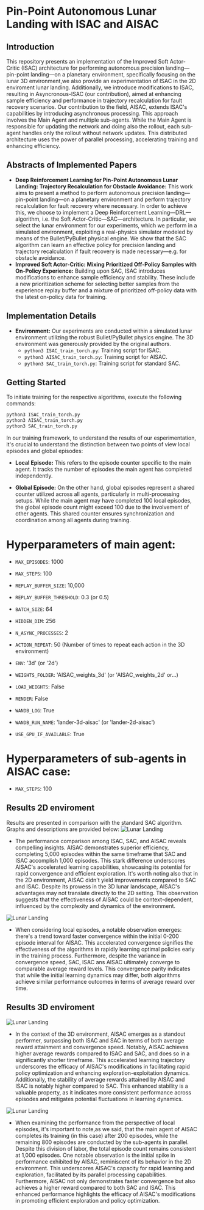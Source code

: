 # Pin-Point Autonomous Lunar Landing with ISAC and AISAC

## Introduction
This repository presents an implementation of the Improved Soft Actor-Critic (ISAC) architecture for performing autonomous precision landing—pin-point landing—on a planetary environment, specifically focusing on the lunar 3D environment,we also provide an experimentation of ISAC in the 2D enviroment lunar landing. Additionally, we introduce modifications to ISAC, resulting in Asyncronous-ISAC (our contribution), aimed at enhancing sample efficiency and performance in trajectory recalculation for fault recovery scenarios.
Our contribution to the field, AISAC, extends ISAC's capabilities by introducing asynchronous processing. This approach involves the Main Agent and multiple sub-agents. While the Main Agent is responsible for updating the network and doing also the rollout, each sub-agent handles only the rollout without network updates. This distributed architecture uses the power of parallel processing, accelerating training and enhancing efficiency.

## Abstracts of Implemented Papers
- **Deep Reinforcement Learning for Pin-Point Autonomous Lunar Landing: Trajectory Recalculation for Obstacle Avoidance:** This work aims to present a method to perform autonomous precision landing—pin-point landing—on a planetary environment and perform trajectory recalculation for fault recovery where necessary. In order to achieve this, we choose to implement a Deep Reinforcement Learning—DRL—algorithm, i.e. the Soft Actor-Critic—SAC—architecture. In particular, we select the lunar environment for our experiments, which we perform in a simulated environment, exploiting a real-physics simulator modeled by means of the Bullet/PyBullet physical engine. We show that the SAC algorithm can learn an effective policy for precision landing and trajectory recalculation if fault recovery is made necessary—e.g. for obstacle avoidance.
- **Improved Soft Actor-Critic: Mixing Prioritized Off-Policy Samples with On-Policy Experience:** Building upon SAC, ISAC introduces modifications to enhance sample efficiency and stability. These include a new prioritization scheme for selecting better samples from the experience replay buffer and a mixture of prioritized off-policy data with the latest on-policy data for training.

## Implementation Details
- **Environment:** Our experiments are conducted within a simulated lunar environment utilizing the robust Bullet/PyBullet physics engine. The 3D environment was generously provided by the original authors.
  - `python3 ISAC_train_torch.py`: Training script for ISAC.
  - `python3 AISAC_train_torch.py`: Training script for AISAC.
  - `python3 SAC_train_torch.py`: Training script for standard SAC.

## Getting Started
To initiate training for the respective algorithms, execute the following commands:
```bash
python3 ISAC_train_torch.py
python3 AISAC_train_torch.py
python3 SAC_train_torch.py
```

In our training framework, to understand the results of our esperimentation, it's crucial to understand the distinction between two points of view local episodes and global episodes:

- **Local Episode:** This refers to the episode counter specific to the main agent. It tracks the number of episodes the main agent has completed independently.
  
- **Global Episode:** On the other hand, global episodes represent a shared counter utilized across all agents, particularly in multi-processing setups. While the main agent may have completed 100 local episodes, the global episode count might exceed 100 due to the involvement of other agents. This shared counter ensures synchronization and coordination among all agents during training.

# Hyperparameters of main agent:

- `MAX_EPISODES`: 1000
- `MAX_STEPS`: 100
- `REPLAY_BUFFER_SIZE`: 10,000
- `REPLAY_BUFFER_THRESHOLD`: 0.3 (or 0.5)
- `BATCH_SIZE`: 64
- `HIDDEN_DIM`: 256
- `N_ASYNC_PROCESSES`: 2
- `ACTION_REPEAT`: 50 (Number of times to repeat each action in the 3D environment)

- `ENV`: '3d' (or '2d')
- `WEIGHTS_FOLDER`: 'AISAC_weights_3d' (or 'AISAC_weights_2d' or...)
- `LOAD_WEIGHTS`: False
- `RENDER`: False 
- `WANDB_LOG`: True
- `WANDB_RUN_NAME`: 'lander-3d-aisac' (or 'lander-2d-aisac')
- `USE_GPU_IF_AVAILABLE`: True
# Hyperparameters of sub-agents in AISAC case:
- `MAX_STEPS`: 100

## Results 2D enviroment
Results are presented in comparison with the standard SAC algorithm. Graphs and descriptions are provided below:
![Lunar Landing](plots/2d_training_avg_reward_global_episodes.png)
- The performance comparison among ISAC, SAC, and AISAC reveals compelling insights. AISAC demonstrates superior efficiency, completing 5,000 episodes within the same timeframe that SAC and ISAC accomplish 1,000 episodes. This stark difference underscores AISAC's accelerated learning capabilities, showcasing its potential for rapid convergence and efficient exploration.
It's worth noting also that in the 2D environment, AISAC didn't yield improvements compared to SAC and ISAC. Despite its prowess in the 3D lunar landscape, AISAC's advantages may not translate directly to the 2D setting. This observation suggests that the effectiveness of AISAC could be context-dependent, influenced by the complexity and dynamics of the environment.

![Lunar Landing](plots/2d_training_avg_reward_local_episodes.png)
- When considering local episodes, a notable observation emerges: there's a trend toward faster convergence within the initial 0-200 episode interval for AISAC. This accelerated convergence signifies the effectiveness of the algorithms in rapidly learning optimal policies early in the training process.
Furthermore, despite the variance in convergence speed, SAC, ISAC ans AISAC ultimately converge to comparable average reward levels. This convergence parity indicates that while the initial learning dynamics may differ, both algorithms achieve similar performance outcomes in terms of average reward over time.
## Results 3D enviroment

![Lunar Landing](plots/3d_training_avg_reward_global_episodes.png)
- In the context of the 3D environment, AISAC emerges as a standout performer, surpassing both ISAC and SAC in terms of both average reward attainment and convergence speed. Notably, AISAC achieves higher average rewards compared to ISAC and SAC, and does so in a significantly shorter timeframe. This accelerated learning trajectory underscores the efficacy of AISAC's modifications in facilitating rapid policy optimization and enhancing exploration-exploitation dynamics.
Additionally, the stability of average rewards attained by AISAC and ISAC is notably higher compared to SAC. This enhanced stability is a valuable property, as it indicates more consistent performance across episodes and mitigates potential fluctuations in learning dynamics.

![Lunar Landing](plots/3d_training_avg_reward_local_episodes.png)
- When examining the performance from the perspective of local episodes, it's important to note,as we said, that the main agent of AISAC completes its training (in this case) after 200 episodes, while the remaining 800 episodes are conducted by the sub-agents in parallel. Despite this division of labor, the total episode count remains consistent at 1,000 episodes.
One notable observation is the initial spike in performance exhibited by AISAC, reminiscent of its behavior in the 2D environment. This underscores AISAC's capacity for rapid learning and exploration, facilitated by its parallel processing capabilities.
Furthermore, AISAC not only demonstrates faster convergence but also achieves a higher reward compared to both SAC and ISAC. This enhanced performance highlights the efficacy of AISAC's modifications in promoting efficient exploration and policy optimization.
